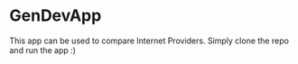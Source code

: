 # GenDevApp
This app can be used to compare Internet Providers.
Simply clone the repo and run the app :)